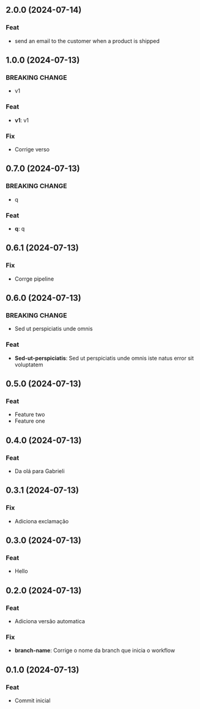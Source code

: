 ## 2.0.0 (2024-07-14)

### Feat

- send an email to the customer when a product is shipped

## 1.0.0 (2024-07-13)

### BREAKING CHANGE

- v1

### Feat

- **v1**: v1

### Fix

- Corrige verso

## 0.7.0 (2024-07-13)

### BREAKING CHANGE

- q

### Feat

- **q**: q

## 0.6.1 (2024-07-13)

### Fix

- Corrge pipeline

## 0.6.0 (2024-07-13)

### BREAKING CHANGE

- Sed ut perspiciatis unde omnis

### Feat

- **Sed-ut-perspiciatis**: Sed ut perspiciatis unde omnis iste natus error sit voluptatem

## 0.5.0 (2024-07-13)

### Feat

- Feature two
- Feature one

## 0.4.0 (2024-07-13)

### Feat

- Da olá para Gabrieli

## 0.3.1 (2024-07-13)

### Fix

- Adiciona exclamação

## 0.3.0 (2024-07-13)

### Feat

- Hello

## 0.2.0 (2024-07-13)

### Feat

- Adiciona versão automatica

### Fix

- **branch-name**: Corrige o nome da branch que inicia o workflow

## 0.1.0 (2024-07-13)

### Feat

- Commit inicial
